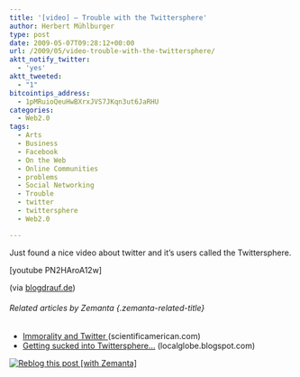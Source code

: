 ```yaml
---
title: '[video] – Trouble with the Twittersphere'
author: Herbert Mühlburger
type: post
date: 2009-05-07T09:28:12+00:00
url: /2009/05/video-trouble-with-the-twittersphere/
aktt_notify_twitter:
  - 'yes'
aktt_tweeted:
  - "1"
bitcointips_address:
  - 1pMRuioQeuHwBXrxJVS7JKqn3ut6JaRHU
categories:
  - Web2.0
tags:
  - Arts
  - Business
  - Facebook
  - On the Web
  - Online Communities
  - problems
  - Social Networking
  - Trouble
  - twitter
  - twittersphere
  - Web2.0

---
```

Just found a nice video about twitter and it&#8217;s users called the <span class="zem_slink">Twittersphere</span>.

[youtube PN2HAroA12w]

(via <a title="blogdaruf.de" href="http://blogdrauf.de/die-nackte-wahrheit-uber-twitter/1491/" target="_blank">blogdrauf.de</a>)

###### Related articles by Zemanta {.zemanta-related-title}

<ul class="zemanta-article-ul">
  <li class="zemanta-article-ul-li">
    <a href="http://www.scientificamerican.com/podcast/episode.cfm?id=immorality-and-twitter-09-05-04"> Immorality and Twitter </a> (scientificamerican.com)
  </li>
  <li class="zemanta-article-ul-li">
    <a href="http://localglobe.blogspot.com/2009/02/getting-sucked-into-twittersphere.html">Getting sucked into Twittersphere&#8230;</a> (localglobe.blogspot.com)
  </li>
</ul>

<div class="zemanta-pixie">
  <a class="zemanta-pixie-a" title="Reblog this post [with Zemanta]" href="http://reblog.zemanta.com/zemified/446858a7-8ecf-48fd-9cd0-af27d72e72a3/"><img class="zemanta-pixie-img" src="http://img.zemanta.com/reblog_e.png?x-id=446858a7-8ecf-48fd-9cd0-af27d72e72a3" alt="Reblog this post [with Zemanta]" /></a><span class="zem-script more-related pretty-attribution"></span>
</div>